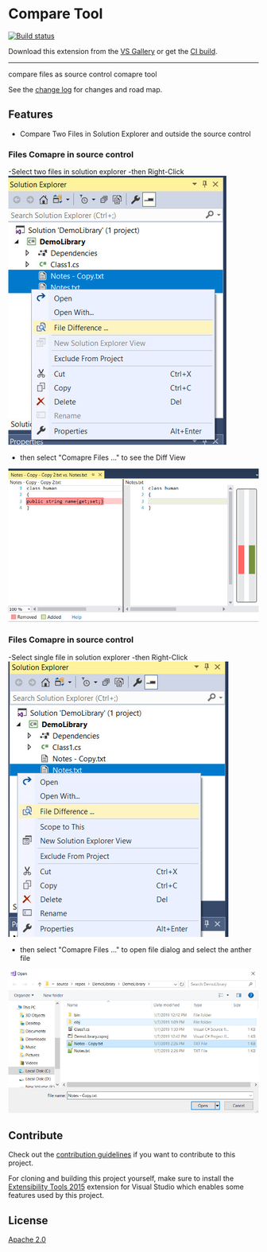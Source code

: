 # Compare Tool

<!-- Replace this badge with your own-->
[![Build status](https://ci.appveyor.com/api/projects/status/hv6uyc059rqbc6fj?svg=true)](https://ci.appveyor.com/project/madskristensen/extensibilitytools)

<!-- Update the VS Gallery link after you upload the VSIX-->
Download this extension from the [VS Gallery](https://visualstudiogallery.msdn.microsoft.com/[GuidFromGallery])
or get the [CI build](http://vsixgallery.com/extension/9616-fc80-41f8-a5e7-1e47bf5dfb78/).

---------------------------------------

compare files as source control comapre tool

See the [change log](CHANGELOG.md) for changes and road map.

## Features

- Compare Two Files in Solution Explorer and outside the source control

### Files Comapre in source control
-Select two files in solution explorer
-then Right-Click  
![context Menu](art/Context-Menu.jpg)

- then select "Comapre Files ..."  to see the Diff View

![in Action](art/inAction.jpg)

### Files Comapre in source control
-Select single file in solution explorer
-then Right-Click  
![context Menu single file](art/Context-Menu-singlefile.jpg)

- then select "Comapre Files ..."  to open file dialog and select the anther file

![in Action single file](art/inAction-singlefile.jpg)



## Contribute
Check out the [contribution guidelines](CONTRIBUTING.md)
if you want to contribute to this project.

For cloning and building this project yourself, make sure
to install the
[Extensibility Tools 2015](https://visualstudiogallery.msdn.microsoft.com/ab39a092-1343-46e2-b0f1-6a3f91155aa6)
extension for Visual Studio which enables some features
used by this project.

## License
[Apache 2.0](LICENSE)
